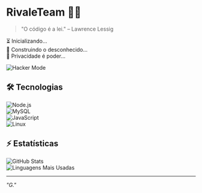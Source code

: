 # RivaleTeam 🏴‍☠️  

> "O código é a lei." – Lawrence Lessig  

⏳ Inicializando...  
🚀 Construindo o desconhecido...  
🔐 Privacidade é poder...  

![Hacker Mode](https://readme-typing-svg.herokuapp.com/?font=Fira+Code&pause=1000&color=ffffff&width=900&lines=A+desordem+%C3%A9+apenas+uma+ordem+ainda+n%C3%A3o+compreendida.;We+are+all+living+in+each+other%27s+paranoia....)

## 🛠️ Tecnologias  
![Node.js](https://img.shields.io/badge/Node.js-339933?style=for-the-badge&logo=nodedotjs&logoColor=white)  
![MySQL](https://img.shields.io/badge/MySQL-4479A1?style=for-the-badge&logo=mysql&logoColor=white)  
![JavaScript](https://img.shields.io/badge/JavaScript-F7DF1E?style=for-the-badge&logo=javascript&logoColor=black)  
![Linux](https://img.shields.io/badge/Linux-FCC624?style=for-the-badge&logo=linux&logoColor=black)  

## ⚡ Estatísticas  
![GitHub Stats](https://github-readme-stats.vercel.app/api?username=RivaleTeam&show_icons=true&theme=dark&hide_border=true)  
![Linguagens Mais Usadas](https://github-readme-stats.vercel.app/api/top-langs/?username=RivaleTeam&layout=compact&theme=dark&hide_border=true)  

---
_"G."_  
